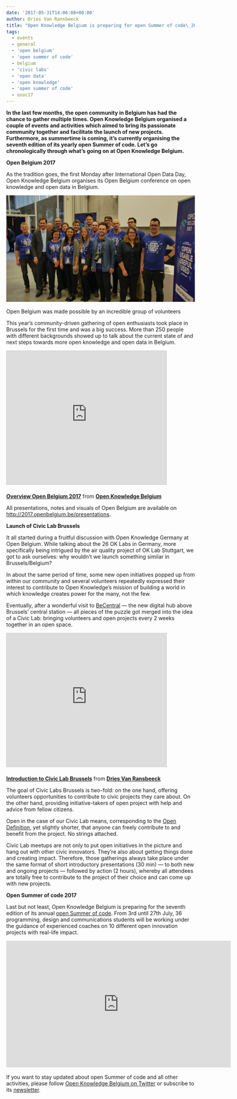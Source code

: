 ```yaml
---
date: '2017-05-31T14:06:08+00:00'
author: Dries Van Ransbeeck
title: "Open Knowledge Belgium is preparing for open Summer of code\_2017"
tags:
  - events
  - general
  - 'open belgium'
  - 'open summer of code'
  - belgium
  - 'civic labs'
  - 'open data'
  - 'open knowledge'
  - 'open summer of code'
  - osoc17
---
```


**In the last few months, the open community in Belgium has had the chance to gather multiple times. Open Knowledge Belgium organised a couple of events and activities which aimed to bring its passionate community together and facilitate the launch of new projects. Furthermore, as summertime is coming, it’s currently organising the seventh edition of its yearly open Summer of code. Let’s go chronologically through what’s going on at Open Knowledge Belgium.**

**Open Belgium 2017**

As the tradition goes, the first Monday after International Open Data Day, Open Knowledge Belgium organises its Open Belgium conference on open knowledge and open data in Belgium.

![](1*SaTQ_gM5nJf6LyMGTUZczw.png)

Open Belgium was made possible by an incredible group of volunteers

This year’s community-driven gathering of open enthusiasts took place in Brussels for the first time and was a big success. More than 250 people with different backgrounds showed up to talk about the current state of and next steps towards more open knowledge and open data in Belgium.

<iframe allowfullscreen="" frameborder="0" height="356" marginheight="0" marginwidth="0" scrolling="no" src="https://www.slideshare.net/slideshow/embed_code/key/CHu5InX3faGGVW" style="border:1px solid #CCC; border-width:1px; margin-bottom:5px; max-width: 100%;" width="427"> </iframe>

**[Overview Open Belgium 2017](https://www.slideshare.net/OpenKnowledgeBE/overview-open-belgium-2017 'Overview Open Belgium 2017')** from **[Open Knowledge Belgium](https://www.slideshare.net/OpenKnowledgeBE)**

All presentations, notes and visuals of Open Belgium are available on <http://2017.openbelgium.be/presentations>.

**Launch of Civic Lab Brussels**

It all started during a fruitful discussion with Open Knowledge Germany at Open Belgium. While talking about the 26 OK Labs in Germany, more specifically being intrigued by the air quality project of OK Lab Stuttgart, we got to ask ourselves: why wouldn’t we launch something similar in Brussels/Belgium?

In about the same period of time, some new open initiatives popped up from within our community and several volunteers repeatedly expressed their interest to contribute to Open Knowledge’s mission of building a world in which knowledge creates power for the many, not the few.

Eventually, after a wonderful visit to [BeCentral](http://www.becentral.org/) — the new digital hub above Brussels’ central station — all pieces of the puzzle got merged into the idea of a Civic Lab: bringing volunteers and open projects every 2 weeks together in an open space.

<iframe allowfullscreen="" frameborder="0" height="356" marginheight="0" marginwidth="0" scrolling="no" src="https://www.slideshare.net/slideshow/embed_code/key/1tZYePo9y213Ho" style="border:1px solid #CCC; border-width:1px; margin-bottom:5px; max-width: 100%;" width="427"> </iframe>

**[Introduction to Civic Lab Brussels](https://www.slideshare.net/DriesVanRansbeeck/introduction-to-civic-lab-brussels 'Introduction to Civic Lab Brussels')** from **[Dries Van Ransbeeck](https://www.slideshare.net/DriesVanRansbeeck)**

The goal of Civic Labs Brussels is two-fold: on the one hand, offering volunteers opportunities to contribute to civic projects they care about. On the other hand, providing initiative-takers of open project with help and advice from fellow citizens.

Open in the case of our Civic Lab means, corresponding to the [Open Definition](http://opendefinition.org/), yet slightly shorter, that anyone can freely contribute to and benefit from the project. No strings attached.

Civic Lab meetups are not only to put open initiatives in the picture and hang out with other civic innovators. They’re also about getting things done and creating impact. Therefore, those gatherings always take place under the same format of short introductory presentations (30 min) — to both new and ongoing projects — followed by action (2 hours), whereby all attendees are totally free to contribute to the project of their choice and can come up with new projects.

**Open Summer of code 2017**

Last but not least, Open Knowledge Belgium is preparing for the seventh edition of its annual [open Summer of code](http://2017.summerofcode.be/). From 3rd until 27th July, 36 programming, design and communications students will be working under the guidance of experienced coaches on 10 different open innovation projects with real-life impact.

<iframe allowfullscreen="" frameborder="0" height="338" mozallowfullscreen="" src="https://player.vimeo.com/video/188284459" webkitallowfullscreen="" width="600"></iframe>

If you want to stay updated about open Summer of code and all other activities, please follow [Open Knowledge Belgium on Twitter](https://twitter.com/OpenKnowledgeBE) or subscribe to its [newsletter](https://www.openknowledge.be/#subform).
